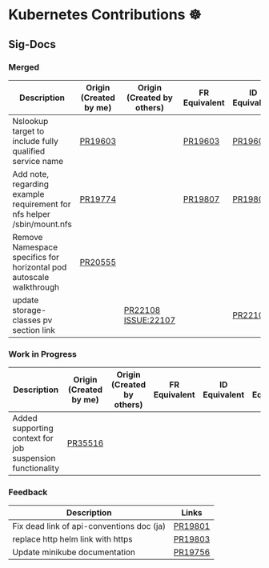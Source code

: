 # Kubernetes Contributions ☸️

## Sig-Docs

### Merged

|Description|Origin (Created by me)|Origin (Created by others)|FR Equivalent|ID Equivalent|JA Equivalent|KO Equivalent|ZH Equivalent|
|-----------|----------------------|--------------------------|-------------|-------------|-------------|-------------|-------------|
|Nslookup target to include fully qualified service name|[PR19603](https://github.com/kubernetes/website/pull/19603)||[PR19603](https://github.com/kubernetes/website/pull/19603)|[PR19603](https://github.com/kubernetes/website/pull/19603)|[PR19603](https://github.com/kubernetes/website/pull/19603)|[PR19603](https://github.com/kubernetes/website/pull/19603)|[PR19603](https://github.com/kubernetes/website/pull/19603)|
|Add note, regarding example requirement for nfs helper /sbin/mount.nfs|[PR19774](https://github.com/kubernetes/website/pull/19774)||[PR19807](https://github.com/kubernetes/website/pull/19807)|[PR19808](https://github.com/kubernetes/website/pull/19808)||||||
|Remove Namespace specifics for horizontal pod autoscale walkthrough|[PR20555](https://github.com/kubernetes/website/pull/20555)|||||[PR20563](https://github.com/kubernetes/website/pull/20563)|[PR20564](https://github.com/kubernetes/website/pull/20564)|
|update storage-classes pv section link||[PR22108](https://github.com/kubernetes/website/pull/22108) [ISSUE:22107](https://github.com/kubernetes/website/issues/22107)||[PR22109](https://github.com/kubernetes/website/pull/22109)||||

### Work in Progress
|Description|Origin (Created by me)|Origin (Created by others)|FR Equivalent|ID Equivalent|JA Equivalent|KO Equivalent|ZH Equivalent|
|-----------|----------------------|--------------------------|-------------|-------------|-------------|-------------|-------------|
|Added supporting context for job suspension functionality|[PR35516](https://github.com/kubernetes/website/pull/35516)|||||||



### Feedback

|Description|Links|
|-----------|-----|
|Fix dead link of api-conventions doc (ja)|[PR19801](https://github.com/kubernetes/website/pull/19801)|
|replace http helm link with https|[PR19803](https://github.com/kubernetes/website/pull/19803)|
|Update minikube documentation|[PR19756](https://github.com/kubernetes/website/pull/19756)|
